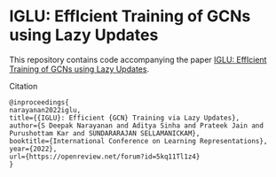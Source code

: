 # IGLU: EffIcient Training of GCNs using Lazy Updates

This repository contains code accompanying the paper [IGLU: EffIcient Training of GCNs using Lazy Updates](https://openreview.net/forum?id=5kq11Tl1z4). 

Citation

```
@inproceedings{
narayanan2022iglu,
title={{IGLU}: Efficient {GCN} Training via Lazy Updates},
author={S Deepak Narayanan and Aditya Sinha and Prateek Jain and Purushottam Kar and SUNDARARAJAN SELLAMANICKAM},
booktitle={International Conference on Learning Representations},
year={2022},
url={https://openreview.net/forum?id=5kq11Tl1z4}
}
```
